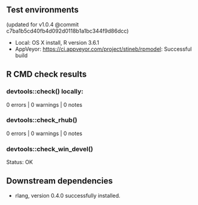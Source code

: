 ## Test environments

(updated for v1.0.4 @commit c7ba1b5cd40fb4d092d0118b1a1bc344f9d86dcc)

* Local: OS X install, R version 3.6.1
* AppVeyor: https://ci.appveyor.com/project/stineb/rpmodel: Successful build


## R CMD check results
### devtools::check() locally:
0 errors | 0 warnings | 0 notes

### devtools::check_rhub()
0 errors | 0 warnings | 0 notes

### devtools::check_win_devel()
Status: OK

## Downstream dependencies
* rlang, version 0.4.0 successfully installed.